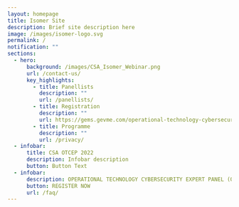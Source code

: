 ```yaml
---
layout: homepage
title: Isomer Site
description: Brief site description here
image: /images/isomer-logo.svg
permalink: /
notification: ""
sections:
  - hero:
      background: /images/CSA_Isomer_Webinar.png
      url: /contact-us/
      key_highlights:
        - title: Panellists
          description: ""
          url: /panellists/
        - title: Registration
          description: ""
          url: https://gems.gevme.com/operational-technology-cybersecurity-expert-panel-otcep-forum-2022-86911165
        - title: Programme
          description: ""
          url: /privacy/
  - infobar:
      title: CSA OTCEP 2022
      description: Infobar description
      button: Button Text
  - infobar:
      description: OPERATIONAL TECHNOLOGY CYBERSECURITY EXPERT PANEL (OTCEP) FORUM 2022
      button: REGISTER NOW
      url: /faq/
---
```

